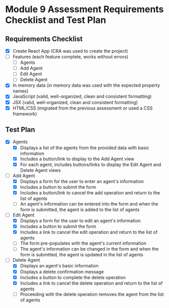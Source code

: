 
# Module 9 Assessment Requirements Checklist and Test Plan

## Requirements Checklist

* [x] Create React App (CRA was used to create the project)
* [ ] Features (each feature complete, works without errors)
    * [ ] Agents
    * [ ] Add Agent
    * [ ] Edit Agent
    * [ ] Delete Agent
* [x] In memory data (in memory data was used with the expected property names)
* [x] JavaScript (valid, well-organized, clean and consistent formatting)
* [x] JSX (valid, well-organized, clean and consistent formatting)
* [x] HTML/CSS (migrated from the previous assessment or used a CSS framework)

## Test Plan

* [x] Agents
    * [x] Displays a list of the agents from the provided data with basic information
    * [x] Includes a button/link to display to the Add Agent view
    * [x] For each agent, includes buttons/links to display the Edit Agent and Delete Agent views
* [ ] Add Agent
    * [x] Displays a form for the user to enter an agent's information
    * [x] Includes a button to submit the form
    * [x] Includes a button/link to cancel the add operation and return to the list of agents
    * [ ] An agent's information can be entered into the form and when the form is submitted, the agent is added to the list of agents
* [ ] Edit Agent
    * [x] Displays a form for the user to edit an agent's information
    * [x] Includes a button to submit the form
    * [x] Includes a link to cancel the edit operation and return to the list of agents
    * [ ] The form pre-populates with the agent's current information
    * [ ] The agent's information can be changed in the form and when the form is submitted, the agent is updated in the list of agents
* [ ] Delete Agent
    * [x] Displays an agent's basic information
    * [x] Displays a delete confirmation message
    * [x] Includes a button to complete the delete operation
    * [x] Includes a link to cancel the delete operation and return to the list of agents
    * [ ] Proceeding with the delete operation removes the agent from the list of agents